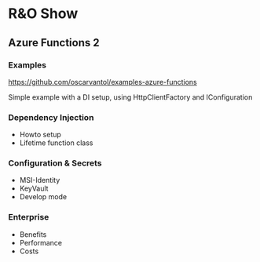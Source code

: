 # R&O Show

## Azure Functions 2

### Examples
https://github.com/oscarvantol/examples-azure-functions

Simple example with a DI setup, using HttpClientFactory and IConfiguration

### Dependency Injection
- Howto setup 
- Lifetime function class

### Configuration & Secrets
- MSI-Identity
- KeyVault
- Develop mode

### Enterprise 
- Benefits
- Performance
- Costs
 
